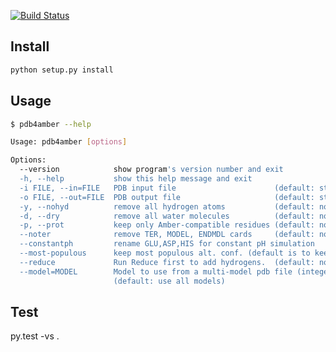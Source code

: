 [![Build Status](https://travis-ci.org/hainm/pdb4amber.svg?branch=master)](https://travis-ci.org/hainm/pdb4amber)

Install
-------
```bash
python setup.py install
```

Usage
-----
```bash
$ pdb4amber --help

Usage: pdb4amber [options]

Options:
  --version            show program's version number and exit
  -h, --help           show this help message and exit
  -i FILE, --in=FILE   PDB input file                      (default: stdin)
  -o FILE, --out=FILE  PDB output file                     (default: stdout)
  -y, --nohyd          remove all hydrogen atoms           (default: no)
  -d, --dry            remove all water molecules          (default: no)
  -p, --prot           keep only Amber-compatible residues (default: no)
  --noter              remove TER, MODEL, ENDMDL cards     (default: no)
  --constantph         rename GLU,ASP,HIS for constant pH simulation
  --most-populous      keep most populous alt. conf. (default is to keep 'A')
  --reduce             Run Reduce first to add hydrogens.  (default: no)
  --model=MODEL        Model to use from a multi-model pdb file (integer).
                       (default: use all models)

```

Test
----
py.test -vs .
